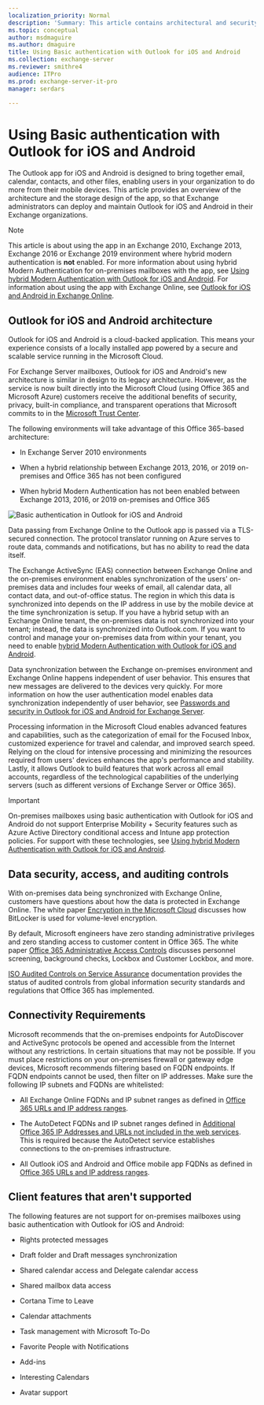 ```yaml
---
localization_priority: Normal
description: 'Summary: This article contains architectural and security information for administrators about Outlook for iOS and Android in an Exchange Server 2016 or Exchange Server 2019 on-premises environment when the app uses Basic authentication.'
ms.topic: conceptual
author: msdmaguire
ms.author: dmaguire
title: Using Basic authentication with Outlook for iOS and Android
ms.collection: exchange-server
ms.reviewer: smithre4
audience: ITPro
ms.prod: exchange-server-it-pro
manager: serdars

---
```


# Using Basic authentication with Outlook for iOS and Android

The Outlook app for iOS and Android is designed to bring together email, calendar, contacts, and other files, enabling users in your organization to do more from their mobile devices. This article provides an overview of the architecture and the storage design of the app, so that Exchange administrators can deploy and maintain Outlook for iOS and Android in their Exchange organizations.

>[!NOTE]
> This article is about using the app in an Exchange 2010, Exchange 2013, Exchange 2016 or Exchange 2019 environment where hybrid modern authentication is **not** enabled. For more information about using hybrid Modern Authentication for on-premises mailboxes with the app, see [Using hybrid Modern Authentication with Outlook for iOS and Android](use-hybrid-modern-auth.md). For information about using the app with Exchange Online, see [Outlook for iOS and Android in Exchange Online](https://go.microsoft.com/fwlink/p/?linkid=845477).

## Outlook for iOS and Android architecture

Outlook for iOS and Android is a cloud-backed application. This means your experience consists of a locally installed app powered by a secure and scalable service running in the Microsoft Cloud.

For Exchange Server mailboxes, Outlook for iOS and Android's new architecture is similar in design to its legacy architecture. However, as the service is now built directly into the Microsoft Cloud (using Office 365 and Microsoft Azure) customers receive the additional benefits of security, privacy, built-in compliance, and transparent operations that Microsoft commits to in the [Microsoft Trust Center](https://www.microsoft.com/trust-center).

The following environments will take advantage of this Office 365-based architecture:

- In Exchange Server 2010 environments

- When a hybrid relationship between Exchange 2013, 2016, or 2019 on-premises and Office 365 has not been configured

- When hybrid Modern Authentication has not been enabled between Exchange 2013, 2016, or 2019 on-premises and Office 365

![Basic authentication in Outlook for iOS and Android](../../media/outlook_mobile_basic_auth.png)

Data passing from Exchange Online to the Outlook app is passed via a TLS-secured connection. The protocol translator running on Azure serves to route data, commands and notifications, but has no ability to read the data itself.

The Exchange ActiveSync (EAS) connection between Exchange Online and the on-premises environment enables synchronization of the users' on-premises data and includes four weeks of email, all calendar data, all contact data, and out-of-office status. The region in which this data is synchronized into depends on the IP address in use by the mobile device at the time synchronization is setup. If you have a hybrid setup with an Exchange Online tenant, the on-premises data is not synchronized into your tenant; instead, the data is synchronized into Outlook.com. If you want to control and manage your on-premises data from within your tenant, you need to enable [hybrid Modern Authentication with Outlook for iOS and Android](https://docs.microsoft.com/Exchange/clients/outlook-for-ios-and-android/use-hybrid-modern-auth).

Data synchronization between the Exchange on-premises environment and Exchange Online happens independent of user behavior. This ensures that new messages are delivered to the devices very quickly. For more information on how the user authentication model enables data synchronization independently of user behavior, see [Passwords and security in Outlook for iOS and Android for Exchange Server](https://docs.microsoft.com/Exchange/clients/outlook-for-ios-and-android/passwords-and-security).

Processing information in the Microsoft Cloud enables advanced features and capabilities, such as the categorization of email for the Focused Inbox, customized experience for travel and calendar, and improved search speed. Relying on the cloud for intensive processing and minimizing the resources required from users' devices enhances the app's performance and stability. Lastly, it allows Outlook to build features that work across all email accounts, regardless of the technological capabilities of the underlying servers (such as different versions of Exchange Server or Office 365).

>[!IMPORTANT]
> On-premises mailboxes using basic authentication with Outlook for iOS and Android do not support Enterprise Mobility + Security features such as Azure Active Directory conditional access and Intune app protection policies. For support with these technologies, see [Using hybrid Modern Authentication with Outlook for iOS and Android](use-hybrid-modern-auth.md).

## Data security, access, and auditing controls

With on-premises data being synchronized with Exchange Online, customers have questions about how the data is protected in Exchange Online. The white paper [Encryption in the Microsoft Cloud](https://aka.ms/office365ce) discusses how BitLocker is used for volume-level encryption.

By default, Microsoft engineers have zero standing administrative privileges and zero standing access to customer content in Office 365. The white paper [Office 365 Administrative Access Controls](https://aka.ms/office365aac) discusses personnel screening, background checks, Lockbox and Customer Lockbox, and more.

[ISO Audited Controls on Service Assurance](https://sip.protection.office.com/) documentation provides the status of audited controls from global information security standards and regulations that Office 365 has implemented.

## Connectivity Requirements
Microsoft recommends that the on-premises endpoints for AutoDiscover and ActiveSync protocols be opened and accessible from the Internet without any restrictions. In certain situations that may not be possible. If you must place restrictions on your on-premises firewall or gateway edge devices, Microsoft recommends filtering based on FQDN endpoints. If FQDN endpoints cannot be used, then filter on IP addresses. Make sure the following IP subnets and FQDNs are whitelisted:

- All Exchange Online FQDNs and IP subnet ranges as defined in [Office 365 URLs and IP address ranges](https://docs.microsoft.com/office365/enterprise/urls-and-ip-address-ranges).

- The AutoDetect FQDNs and IP subnet ranges defined in [Additional Office 365 IP Addresses and URLs not included in the web services](https://docs.microsoft.com/office365/enterprise/additional-office365-ip-addresses-and-urls). This is required because the AutoDetect service establishes connections to the on-premises infrastructure.

- All Outlook iOS and Android and Office mobile app FQDNs as defined in [Office 365 URLs and IP address ranges](https://docs.microsoft.com/office365/enterprise/urls-and-ip-address-ranges).

## Client features that aren't supported
The following features are not support for on-premises mailboxes using basic authentication with Outlook for iOS and Android:

- Rights protected messages

- Draft folder and Draft messages synchronization

- Shared calendar access and Delegate calendar access

- Shared mailbox data access

- Cortana Time to Leave

- Calendar attachments

- Task management with Microsoft To-Do

- Favorite People with Notifications

- Add-ins

- Interesting Calendars

- Avatar support
